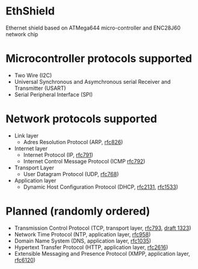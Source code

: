 EthShield
=========

Ethernet shield based on ATMega644 micro-controller and ENC28J60 network chip

Microcontroller protocols supported
===================================
- Two Wire (I2C)
- Universal Synchronous and Asymchronous serial Receiver and Transmitter (USART)
- Serial Peripheral Interface (SPI)

Network protocols supported
===========================
- Link layer
  - Adres Resolution Protocol (ARP, [rfc826](http://tools.ietf.org/html/rfc826))
- Internet layer
  - Internet Protocol (IP, [rfc791](http://tools.ietf.org/html/rfc791))
  - Internet Control Message Protocol (ICMP [rfc792](http://tools.ietf.org/html/rfc792))
- Transport Layer
  - User Datagram Protocol (UDP, [rfc768](http://tools.ietf.org/html/rfc768))
- Application layer
  - Dynamic Host Configuration Protocol (DHCP, [rfc2131](http://tools.ietf.org/html/rfc2131), [rfc1533](http://tools.ietf.org/html/rfc1533))


# Planned (randomly ordered)
- Transmission Control Protocol (TCP, transport layer, [rfc793](http://tools.ietf.org/html/rfc793), [draft 1323](http://tools.ietf.org/html/draft-ietf-tcpm-1323bis-21))
- Network Time Protocol (NTP, application layer, [rfc958](http://tools.ietf.org/html/rfc958))
- Domain Name System (DNS, application layer, [rfc1035](http://tools.ietf.org/html/rfc1035))
- Hypertext Transfer Protocol (HTTP, application layer, [rfc2616](http://tools.ietf.org/html/rfc2616))
- Extensible Messaging and Presence Protocol (XMPP, application layer, [rfc6120](http://tools.ietf.org/html/rfc6120))

